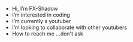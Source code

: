 -  Hi, I’m FX-Shadow
-  I’m interested in coding
- I’m currently s youtuber
-  I’m looking to collaborate with other youtubers
-  How to reach me ...don't ask

<!---
Abhiramadarsh/Abhiramadarsh is a ✨ special ✨ repository because its `README.md` (this file) appears on your GitHub profile.
You can click the Preview link to take a look at your changes.
--->
